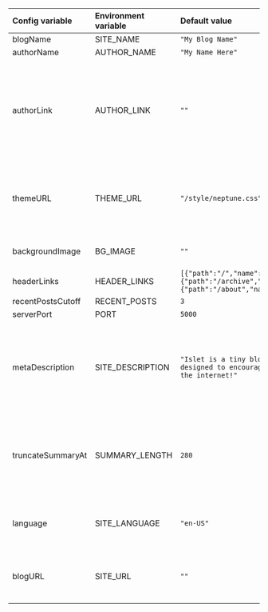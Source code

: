 | Config variable   | Environment variable | Default value                                                                                        | Description                                                                                                                |
|:------------------|:---------------------|:-----------------------------------------------------------------------------------------------------|:---------------------------------------------------------------------------------------------------------------------------|
| blogName          | SITE_NAME            | `"My Blog Name"`                                                                                     |                                                                                                                            |
| authorName        | AUTHOR_NAME          | `"My Name Here"`                                                                                     |                                                                                                                            |
| authorLink        | AUTHOR_LINK          | `""`                                                                                                 | Enter your website, social media, etc. Some way for people to tell you they like your blog! (Leaving it empty is okay too) |
| themeURL          | THEME_URL            | `"/style/neptune.css"`                                                                               | Link to a theme file. Can be relative (on this server) or absolute (somewhere on the web)                                  |
| backgroundImage   | BG_IMAGE             | `""`                                                                                                 | Optional, uses theme default if left blank.                                                                                |
| headerLinks       | HEADER_LINKS         | `[{"path":"/","name":"Home"},{"path":"/archive","name":"Archive"},{"path":"/about","name":"About"}]` |                                                                                                                            |
| recentPostsCutoff | RECENT_POSTS         | `3`                                                                                                  |                                                                                                                            |
| serverPort        | PORT                 | `5000`                                                                                               |                                                                                                                            |
| metaDescription   | SITE_DESCRIPTION     | `"Islet is a tiny blogging server designed to encourage creative fun on the internet!"`              | This description is not directly visible on the page, but it can show up in certain places like search engines.            |
| truncateSummaryAt | SUMMARY_LENGTH       | `280`                                                                                                | Maximum length of the post summary that's used in the meta description tag for blog post pages.                            |
| language          | SITE_LANGUAGE        | `"en-US"`                                                                                            | The language you primarily write in. Not required but recommended.                                                         |
| blogURL           | SITE_URL             | `""`                                                                                                 | The web address of this blog, used for links in the RSS feed.                                                              |
